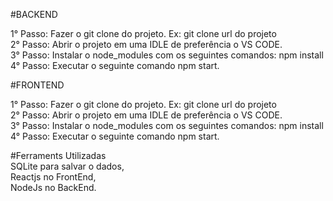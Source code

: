 #BACKEND

1° Passo:
Fazer o git clone do projeto.
    Ex: git clone url do projeto</br>
2° Passo:
Abrir o projeto em uma IDLE de preferência o VS CODE.</br>
3° Passo: 
Instalar o node_modules com os seguintes comandos:
    npm install</br>
4° Passo:  Executar o seguinte comando
    npm start.


#FRONTEND

1° Passo:
Fazer o git clone do projeto.
    Ex: git clone url do projeto</br>
2° Passo:
Abrir o projeto em uma IDLE de preferência o VS CODE.</br>
3° Passo: 
Instalar o node_modules com os seguintes comandos:
    npm install</br>
4° Passo:  Executar o seguinte comando
    npm start.


#Ferraments Utilizadas</br>
    SQLite para salvar o dados,</br>
    Reactjs no FrontEnd,</br>
    NodeJs no BackEnd.
